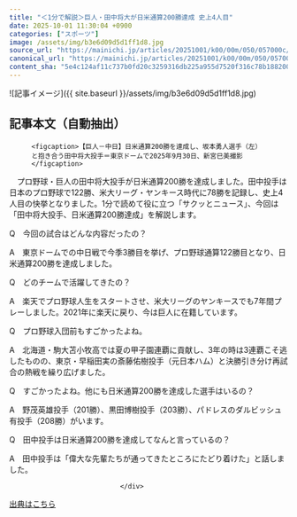 ```yaml
---
title: "＜1分で解説＞巨人・田中将大が日米通算200勝達成 史上4人目"
date: 2025-10-01 11:30:04 +0900
categories: ["スポーツ"]
image: /assets/img/b3e6d09d5d1ff1d8.jpg
source_url: "https://mainichi.jp/articles/20251001/k00/00m/050/057000c/"
canonical_url: "https://mainichi.jp/articles/20251001/k00/00m/050/057000c/"
content_sha: "5e4c124af11c737b0fd20c3259316db225a955d7520f316c78b1882004f85350"
---
```


![記事イメージ]({{ site.baseurl }}/assets/img/b3e6d09d5d1ff1d8.jpg)

## 記事本文（自動抽出）
<div><section class="articledetail-body" id="articledetail-body">




<div class="articledetail-image-left">
  <figure>
    
    <figcaption>【巨人－中日】日米通算200勝を達成し、坂本勇人選手（左）と抱き合う田中将大投手＝東京ドームで2025年9月30日、新宮巳美撮影</figcaption>
    
  </figure>
</div>

<p>　プロ野球・巨人の田中将大投手が日米通算200勝を達成しました。田中投手は日本のプロ野球で122勝、米大リーグ・ヤンキース時代に78勝を記録し、史上4人目の快挙となりました。1分で読めて役に立つ「サクッとニュース」、今回は「田中将大投手、日米通算200勝達成」を解説します。</p>

<p>Q　今回の試合はどんな内容だったの？</p>

<p>A　東京ドームでの中日戦で今季3勝目を挙げ、プロ野球通算122勝目となり、日米通算200勝を達成しました。</p>

	


<p>Q　どのチームで活躍してきたの？</p>

<p>A　楽天でプロ野球人生をスタートさせ、米大リーグのヤンキースでも7年間プレーしました。2021年に楽天に戻り、今は巨人に在籍しています。</p>

<p>Q　プロ野球入団前もすごかったよね。</p>

<p>A　北海道・駒大苫小牧高では夏の甲子園連覇に貢献し、3年の時は3連覇こそ逃したものの、東京・早稲田実の斎藤佑樹投手（元日本ハム）と決勝引き分け再試合の熱戦を繰り広げました。</p>

	


<p>Q　すごかったよね。他にも日米通算200勝を達成した選手はいるの？</p>

<p>A　野茂英雄投手（201勝）、黒田博樹投手（203勝）、パドレスのダルビッシュ有投手（208勝）がいます。</p>

<p>Q　田中投手は日米通算200勝を達成してなんと言っているの？</p>

<p>A　田中投手は「偉大な先輩たちが通ってきたところにたどり着けた」と話しました。</p>


</section>






								</div>

[出典はこちら](https://mainichi.jp/articles/20251001/k00/00m/050/057000c/)
